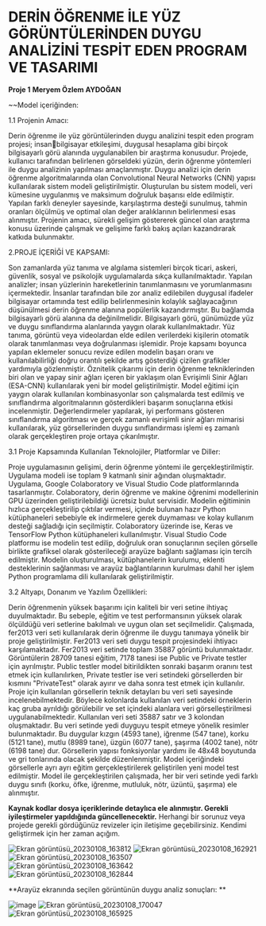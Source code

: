 # **DERİN ÖĞRENME İLE YÜZ GÖRÜNTÜLERİNDEN DUYGU ANALİZİNİ TESPİT EDEN PROGRAM VE TASARIMI** 
**Proje 1** 
**Meryem Özlem AYDOĞAN**

~~Model içeriğinden:

1.1 Projenin Amacı:

Derin öğrenme ile yüz görüntülerinden duygu analizini tespit eden program projesi; insanbilgisayar etkileşimi, duygusal hesaplama gibi birçok bilgisayarlı görü alanında uygulanabilen 
bir araştırma konusudur. Projede, kullanıcı tarafından belirlenen görseldeki yüzün, derin 
öğrenme yöntemleri ile duygu analizinin yapılması amaçlanmıştır. Duygu analizi için derin 
öğrenme algoritmalarında olan Convolutional Neural Networks (CNN) yapısı kullanılarak 
sistem modeli geliştirilmiştir. Oluşturulan bu sistem modeli, veri kümesine uygulanmış ve 
maksimum doğruluk başarısı elde edilmiştir. Yapılan farklı deneyler sayesinde,
karşılaştırma desteği sunulmuş, tahmin oranları ölçülmüş ve optimal olan değer aralıklarının 
belirlenmesi esas alınmıştır.
Projenin amacı, sürekli gelişim göstererek güncel olan araştırma konusu üzerinde çalışmak ve 
gelişime farklı bakış açıları kazandırarak katkıda bulunmaktır.

2.PROJE İÇERİĞİ VE KAPSAMI:

Son zamanlarda yüz tanıma ve algılama sistemleri birçok ticari, askeri, güvenlik, sosyal ve 
psikolojik uygulamalarda sıkça kullanılmaktadır. Yapılan analizler; insan yüzlerinin 
hareketlerinin tanımlanmasını ve yorumlanmasını içermektedir. İnsanlar tarafından bile zor 
analiz edilebilen duygusal ifadeler bilgisayar ortamında test edilip belirlenmesinin kolaylık 
sağlayacağının düşünülmesi derin öğrenme alanına popülerlik kazandırmıştır. Bu bağlamda 
bilgisayarlı görü alanına da değinilmelidir. Bilgisayarlı görü, günümüzde yüz ve duygu 
sınıflandırma alanlarında yaygın olarak kullanılmaktadır. Yüz tanıma, görüntü veya 
videolardan elde edilen verilerdeki kişilerin otomatik olarak tanımlanması veya doğrulanması
işlemidir. 
Proje kapsamı boyunca yapılan eklemeler sonucu revize edilen modelin başarı oranı ve 
kullanılabilirliği doğru orantılı şekilde artış gösterdiği çizilen grafikler yardımıyla 
gözlenmiştir. Öznitelik çıkarımı için derin öğrenme tekniklerinden biri olan ve yapay sinir 
ağları içeren bir yaklaşım olan Evrişimli Sinir Ağları (ESA-CNN) kullanılarak yeni bir model 
geliştirilmiştir. 
Model eğitimi için yaygın olarak kullanılan kombinasyonlar son çalışmalarda test edilmiş ve 
sınıflandırma algoritmalarının gösterdikleri başarım sonuçlarına etkisi incelenmiştir. 
Değerlendirmeler yapılarak, iyi performans gösteren sınıflandırma algoritması ve gerçek 
zamanlı evrişimli sinir ağları mimarisi kullanılarak, yüz görsellerinden duygu sınıflandırması 
işlemi eş zamanlı olarak gerçekleştiren proje ortaya çıkarılmıştır.

3.1 Proje Kapsamında Kullanılan Teknolojiler, Platformlar ve Diller:

Proje uygulamasının gelişimi, derin öğrenme yöntemi ile gerçekleştirilmiştir. Uygulama 
modeli ise toplam 9 katmanlı sinir ağından oluşmaktadır. Uygulama, Google Colaboratory ve 
Visual Studio Code platformlarında tasarlanmıştır. Colaboratory, derin öğrenme ve makine 
öğrenimi modellerinin GPU üzerinden geliştirilebildiği ücretsiz bulut servisidir. Modelin 
eğitiminin hızlıca gerçekleştirilip çıktılar vermesi, içinde bulunan hazır Python kütüphaneleri
sebebiyle ek indirmelere gerek duymaması ve kolay kullanım desteği sağladığı için 
seçilmiştir. 
Colaboratory üzerinde ise, Keras ve TensorFlow Python kütüphaneleri kullanılmıştır. 
Visual Studio Code platformu ise modelin test edilip, doğruluk oran sonuçlarının seçilen 
görselle birlikte grafiksel olarak gösterileceği arayüze bağlantı sağlaması için tercih edilmiştir.
Modelin oluşturulması, kütüphanelerin kurulumu, eklenti desteklerinin sağlanması ve arayüz 
bağlantılarının kurulması dahil her işlem Python programlama dili kullanılarak geliştirilmiştir.

3.2 Altyapı, Donanım ve Yazılım Özellikleri:

Derin öğrenmenin yüksek başarımı için kaliteli bir veri setine ihtiyaç duyulmaktadır. Bu 
sebeple, eğitim ve test performansının yüksek olarak ölçüldüğü veri setlerine bakılmalı ve 
uygun olan set seçilmelidir. Çalışmada, fer2013 veri seti kullanılarak derin öğrenme ile duygu 
tanımaya yönelik bir proje geliştirilmiştir. Fer2013 veri seti duygu tespit projesindeki ihtiyacı 
karşılamaktadır. Fer2013 veri setinde toplam 35887 görüntü bulunmaktadır. Görüntülerin 
28709 tanesi eğitim, 7178 tanesi ise Public ve Private testler için ayrılmıştır. Public testler 
model bitirildikten sonraki başarım oranını test etmek için kullanılırken, Private testler ise veri 
setindeki görsellerden bir kısmını "PrivateTest" olarak ayırır ve daha sonra test etmek için 
kullanılır. Proje için kullanılan görsellerin teknik detayları bu veri seti sayesinde
incelenebilmektedir. Böylece kolonlarda kullanılan veri setindeki örneklerin kaç gruba 
ayrıldığı görülebilir ve set içindeki alanlara veri görselleştirilmesi uygulanabilmektedir.
Kullanılan veri seti 35887 satır ve 3 kolondan oluşmaktadır. Bu veri setinde yedi duyguyu 
tespit etmeye yönelik resimler bulunmaktadır. Bu duygular kızgın (4593 tane), iğrenme (547 
tane), korku (5121 tane), mutlu (8989 tane), üzgün (6077 tane), şaşırma (4002 tane), nötr 
(6198 tane) dur. Görsellerin yapısı fonksiyonlar yardımı ile 48x48 boyutunda ve gri tonlarında 
olacak şekilde düzenlenmiştir. Model içeriğindeki görsellerle ayrı ayrı eğitim 
gerçekleştirilerek geliştirilen yeni model test edilmiştir. Model ile gerçekleştirilen çalışmada, 
her bir veri setinde yedi farklı duygu sınıfı (korku, öfke, iğrenme, mutluluk, nötr, üzüntü, 
şaşırma) ele alınmıştır.

**Kaynak kodlar dosya içeriklerinde detaylıca ele alınmıştır. Gerekli iyileştirmeler yapıldığında güncellenecektir.**
Herhangi bir sorunuz veya projede gerekli gördüğünüz revizeler için iletişime geçebilirsiniz. Kendimi geliştirmek için her zaman açığım.



![Ekran görüntüsü_20230108_163812](https://user-images.githubusercontent.com/82104183/211200059-776537e1-7a8b-434c-b2ca-6931b49e005e.png)
![Ekran görüntüsü_20230108_162921](https://user-images.githubusercontent.com/82104183/211200077-a1efb4dd-29cb-43fc-a1d3-ce288e6fc0e8.png)
![Ekran görüntüsü_20230108_163507](https://user-images.githubusercontent.com/82104183/211200079-ca1fc55a-cc8e-424a-b98d-e03713c8e289.png)
![Ekran görüntüsü_20230108_163642](https://user-images.githubusercontent.com/82104183/211200081-581ad6f3-f79c-4a82-be67-8450389c80c6.png)
![Ekran görüntüsü_20230108_162844](https://user-images.githubusercontent.com/82104183/211200082-b7d804eb-306a-401e-b255-b8c52d396fe2.png)

**Arayüz ekranında seçilen görüntünün duygu analiz sonuçları: **


![image](https://user-images.githubusercontent.com/82104183/211200180-d99bce27-ade9-4d91-b4e9-64d2b2da9057.png)
![Ekran görüntüsü_20230108_170047](https://user-images.githubusercontent.com/82104183/211201265-ba8d5e9f-e294-4b21-9841-74e8dbd857ff.png)
![Ekran görüntüsü_20230108_165925](https://user-images.githubusercontent.com/82104183/211201295-ba1fd018-48ef-454e-b2be-44d8eddb26bb.png)
